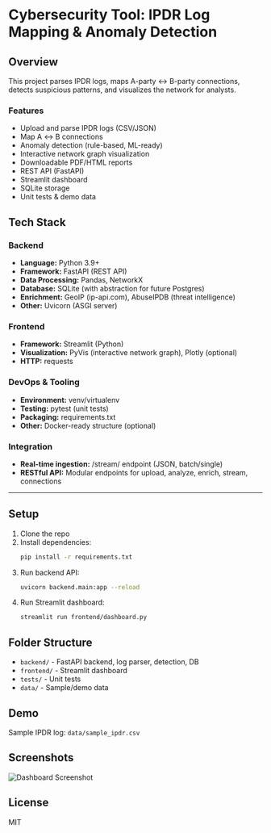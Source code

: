 # Cybersecurity Tool: IPDR Log Mapping & Anomaly Detection

## Overview
This project parses IPDR logs, maps A-party ↔ B-party connections, detects suspicious patterns, and visualizes the network for analysts.

### Features
- Upload and parse IPDR logs (CSV/JSON)
- Map A ↔ B connections
- Anomaly detection (rule-based, ML-ready)
- Interactive network graph visualization
- Downloadable PDF/HTML reports
- REST API (FastAPI)
- Streamlit dashboard
- SQLite storage
- Unit tests & demo data

## Tech Stack

### Backend
- **Language:** Python 3.9+
- **Framework:** FastAPI (REST API)
- **Data Processing:** Pandas, NetworkX
- **Database:** SQLite (with abstraction for future Postgres)
- **Enrichment:** GeoIP (ip-api.com), AbuseIPDB (threat intelligence)
- **Other:** Uvicorn (ASGI server)

### Frontend
- **Framework:** Streamlit (Python)
- **Visualization:** PyVis (interactive network graph), Plotly (optional)
- **HTTP:** requests

### DevOps & Tooling
- **Environment:** venv/virtualenv
- **Testing:** pytest (unit tests)
- **Packaging:** requirements.txt
- **Other:** Docker-ready structure (optional)

### Integration
- **Real-time ingestion:** /stream/ endpoint (JSON, batch/single)
- **RESTful API:** Modular endpoints for upload, analyze, enrich, stream, connections

---

## Setup
1. Clone the repo
2. Install dependencies:
   ```bash
   pip install -r requirements.txt
   ```
3. Run backend API:
   ```bash
   uvicorn backend.main:app --reload
   ```
4. Run Streamlit dashboard:
   ```bash
   streamlit run frontend/dashboard.py
   ```

## Folder Structure
- `backend/` - FastAPI backend, log parser, detection, DB
- `frontend/` - Streamlit dashboard
- `tests/` - Unit tests
- `data/` - Sample/demo data

## Demo
Sample IPDR log: `data/sample_ipdr.csv`

## Screenshots
![Dashboard Screenshot](screenshots/dashboard.png)

## License
MIT
